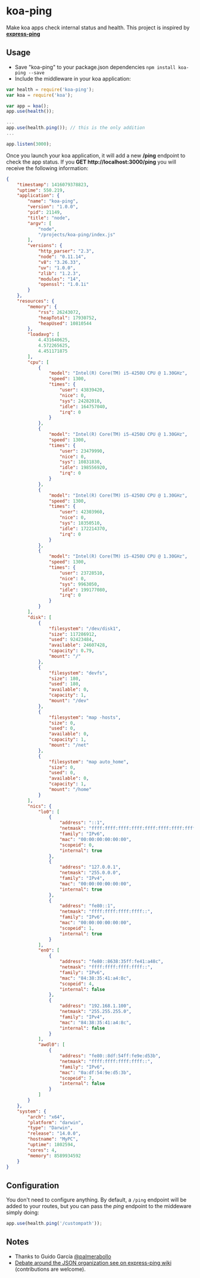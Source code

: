 koa-ping
========

Make koa apps check internal status and health. This project is inspired by **[express-ping](https://github.com/palmerabollo/express-ping)**

Usage
-----

* Save "koa-ping" to your package.json dependencies ```npm install koa-ping --save```
* Include the middleware in your koa application:

```javascript
var health = require('koa-ping');
var koa = require('koa');

var app = koa();
app.use(health());

...
app.use(health.ping()); // this is the only addition
...

app.listen(3000);
```

Once you launch your koa application, it will add a new **/ping** endpoint to check the app status. If you **GET http://localhost:3000/ping** you will receive the following information:

```json
{
    "timestamp": 1416079378823,
    "uptime": 550.219,
    "application": {
        "name": "koa-ping",
        "version": "1.0.0",
        "pid": 21149,
        "title": "node",
        "argv": [
            "node",
            "/projects/koa-ping/index.js"
        ],
        "versions": {
            "http_parser": "2.3",
            "node": "0.11.14",
            "v8": "3.26.33",
            "uv": "1.0.0",
            "zlib": "1.2.3",
            "modules": "14",
            "openssl": "1.0.1i"
        }
    },
    "resources": {
        "memory": {
            "rss": 26243072,
            "heapTotal": 17930752,
            "heapUsed": 10810544
        },
        "loadavg": [
            4.431640625,
            4.572265625,
            4.451171875
        ],
        "cpu": [
            {
                "model": "Intel(R) Core(TM) i5-4250U CPU @ 1.30GHz",
                "speed": 1300,
                "times": {
                    "user": 43839420,
                    "nice": 0,
                    "sys": 24282010,
                    "idle": 164757040,
                    "irq": 0
                }
            },
            {
                "model": "Intel(R) Core(TM) i5-4250U CPU @ 1.30GHz",
                "speed": 1300,
                "times": {
                    "user": 23479990,
                    "nice": 0,
                    "sys": 10831830,
                    "idle": 198556920,
                    "irq": 0
                }
            },
            {
                "model": "Intel(R) Core(TM) i5-4250U CPU @ 1.30GHz",
                "speed": 1300,
                "times": {
                    "user": 42303960,
                    "nice": 0,
                    "sys": 18350510,
                    "idle": 172214370,
                    "irq": 0
                }
            },
            {
                "model": "Intel(R) Core(TM) i5-4250U CPU @ 1.30GHz",
                "speed": 1300,
                "times": {
                    "user": 23728510,
                    "nice": 0,
                    "sys": 9963050,
                    "idle": 199177080,
                    "irq": 0
                }
            }
        ],
        "disk": [
            {
                "filesystem": "/dev/disk1",
                "size": 117286912,
                "used": 92423484,
                "available": 24607428,
                "capacity": 0.79,
                "mount": "/"
            },
            {
                "filesystem": "devfs",
                "size": 180,
                "used": 180,
                "available": 0,
                "capacity": 1,
                "mount": "/dev"
            },
            {
                "filesystem": "map -hosts",
                "size": 0,
                "used": 0,
                "available": 0,
                "capacity": 1,
                "mount": "/net"
            },
            {
                "filesystem": "map auto_home",
                "size": 0,
                "used": 0,
                "available": 0,
                "capacity": 1,
                "mount": "/home"
            }
        ],
        "nics": {
            "lo0": [
                {
                    "address": "::1",
                    "netmask": "ffff:ffff:ffff:ffff:ffff:ffff:ffff:ffff",
                    "family": "IPv6",
                    "mac": "00:00:00:00:00:00",
                    "scopeid": 0,
                    "internal": true
                },
                {
                    "address": "127.0.0.1",
                    "netmask": "255.0.0.0",
                    "family": "IPv4",
                    "mac": "00:00:00:00:00:00",
                    "internal": true
                },
                {
                    "address": "fe80::1",
                    "netmask": "ffff:ffff:ffff:ffff::",
                    "family": "IPv6",
                    "mac": "00:00:00:00:00:00",
                    "scopeid": 1,
                    "internal": true
                }
            ],
            "en0": [
                {
                    "address": "fe80::8638:35ff:fe41:a48c",
                    "netmask": "ffff:ffff:ffff:ffff::",
                    "family": "IPv6",
                    "mac": "84:38:35:41:a4:8c",
                    "scopeid": 4,
                    "internal": false
                },
                {
                    "address": "192.168.1.100",
                    "netmask": "255.255.255.0",
                    "family": "IPv4",
                    "mac": "84:38:35:41:a4:8c",
                    "internal": false
                }
            ],
            "awdl0": [
                {
                    "address": "fe80::8df:54ff:fe9e:d53b",
                    "netmask": "ffff:ffff:ffff:ffff::",
                    "family": "IPv6",
                    "mac": "0a:df:54:9e:d5:3b",
                    "scopeid": 7,
                    "internal": false
                }
            ]
        }
    },
    "system": {
        "arch": "x64",
        "platform": "darwin",
        "type": "Darwin",
        "release": "14.0.0",
        "hostname": "MyPC",
        "uptime": 1802594,
        "cores": 4,
        "memory": 8589934592
    }
}
```

Configuration
-------------

You don't need to configure anything. By default, a `/ping` endpoint will be added to your routes, but you can pass the _ping_ endpoint to the middeware simply doing:

```js
app.use(health.ping('/custompath'));
```

Notes
-----
* Thanks to Guido García [@palmerabollo](https://github.com/palmerabollo)
* [Debate around the JSON organization see on express-ping wiki](https://github.com/palmerabollo/express-ping/wiki/Response-Format-Debate) (contributions are welcome).
